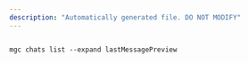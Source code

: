 ```yaml
---
description: "Automatically generated file. DO NOT MODIFY"
---
```


```cli

mgc chats list --expand lastMessagePreview

```